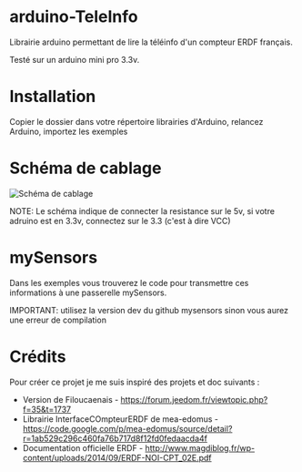 # arduino-TeleInfo
Librairie arduino permettant de lire la téléinfo d'un compteur ERDF français.

Testé sur un arduino mini pro 3.3v.

# Installation
Copier le dossier dans votre répertoire librairies d'Arduino, relancez Arduino, importez les exemples

# Schéma de cablage
![Schéma de cablage](https://raw.githubusercontent.com/jaysee/mySensors-TeleInfo/master/Cablage%20t%C3%A9l%C3%A9info.png)

NOTE: Le schéma indique de connecter la resistance sur le 5v, si votre adruino est en 3.3v, connectez sur le 3.3 (c'est à dire VCC)

# mySensors

Dans les exemples vous trouverez le code pour transmettre ces informations à une passerelle mySensors.

IMPORTANT: utilisez la version dev du github mysensors sinon vous aurez une erreur de compilation


# Crédits

Pour créer ce projet je me suis inspiré des projets et doc suivants :

* Version de Filoucaenais - https://forum.jeedom.fr/viewtopic.php?f=35&t=1737
* Librairie InterfaceCOmpteurERDF de mea-edomus - https://code.google.com/p/mea-edomus/source/detail?r=1ab529c296c460fa76b717d8f12fd0fedaacda4f
* Documentation officielle ERDF - http://www.magdiblog.fr/wp-content/uploads/2014/09/ERDF-NOI-CPT_02E.pdf
